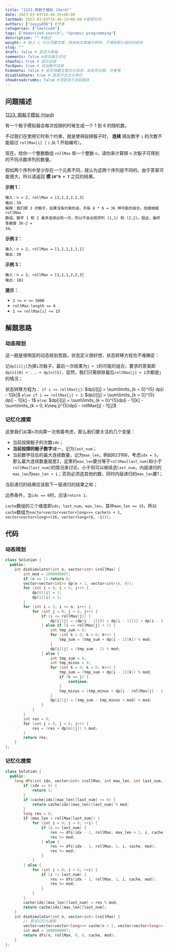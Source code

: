 ```yaml
---
title: "1223.掷骰子模拟 (Hard)"
date: 2023-03-03T16:46:15+08:00
lastmod: 2023-03-03T16:46:15+08:00 #更新时间
authors: ["zwyyy456"] #作者
categories: ["leetcode"]
tags: ["memorized search", "dynamic programming"]
description: "" #描述
weight: # 输入 1 可以顶置文章，用来给文章展示排序，不填就默认按时间排序
slug: ""
draft: false # 是否为草稿
comments: false #是否展示评论
showToc: true # 显示目录
TocOpen: true # 自动展开目录
hidemeta: false # 是否隐藏文章的元信息，如发布日期、作者等
disableShare: true # 底部不显示分享栏
showbreadcrumbs: false #顶部显示当前路径
---
```

## 问题描述
[1223. 掷骰子模拟 (Hard)](https://leetcode.cn/problems/dice-roll-simulation/)

有一个骰子模拟器会每次投掷的时候生成一个 1 到 6 的随机数。

不过我们在使用它时有个约束，就是使得投掷骰子时， **连续** 掷出数字 `i` 的次数不能超过
`rollMax[i]`（ `i` 从 1 开始编号）。

现在，给你一个整数数组 `rollMax` 和一个整数 `n`，请你来计算掷 `n` 次骰子可得到的不同点数序列的数量。

假如两个序列中至少存在一个元素不同，就认为这两个序列是不同的。由于答案可能很大，所以请返回 **模 `10^9 +
7`** 之后的结果。

**示例 1：**

```
输入：n = 2, rollMax = [1,1,2,2,2,3]
输出：34
解释：我们掷 2 次骰子，如果没有约束的话，共有 6 * 6 = 36 种可能的组合。但是根据 rollMax
数组，数字 1 和 2 最多连续出现一次，所以不会出现序列 (1,1) 和 (2,2)。因此，最终答案是 36-2 =
34。

```

**示例 2：**

```
输入：n = 2, rollMax = [1,1,1,1,1,1]
输出：30

```

**示例 3：**

```
输入：n = 3, rollMax = [1,1,1,2,2,3]
输出：181

```

**提示：**

- `1 <= n <= 5000`
- `rollMax.length == 6`
- `1 <= rollMax[i] <= 15`

## 解题思路
### 动态规划
这一题是很明显的动态规划思路，状态定义很好想，状态转移方程也不难确定：

记`dp[i][j]`为掷`i`次骰子，最后一次结果为`j + 1`的可能的组合，要求的答案即`dp[n][0] + ... + dp[n][5]`，显然，我们只需排除最后`rollMax[j] + 1`次都是`j`的情况；

状态转移方程为：
`if i <= rollMax[j]`: $dp[i][j] = \sum\limits_{k = 0}^{5} dp[i - 1][k]$
`else if i == rollMax[j] + 1`: $dp[i][j] = \sum\limits_{k = 0}^{5} dp[i - 1][k] - 1$
`else`: $dp[i][j] = \sum\limits_{k = 0}^{5}dp[i - 1][k] - \sum\limits_{k = 0, k\neq j}^{5}dp[i - rollMax[j] - 1][j]$

### 记忆化搜索
这里我们从第`n`次向第一次倒着考虑，那么我们要关注的几个变量：
- 当前投掷骰子的次数`idx`；
- **当前投掷的骰子数字**减一，记为`last_num`；
- 当前数字往后的最大连续数量，记为`max_len`，例如$623166$，考虑`idx = 5`，那么最大连续数量就是$2$，这里的`max_len`要分等于`rollMax[last_num]`和小于`rollMax[last_num]`的情况来讨论，小于则可以继续选`last_num`，内层递归的`max_len`为`max_len + 1`；否则必须选其他的数，同时内层递归的`max_len`置1；

当前递归的结果应该取下一层递归的结果之和；

边界条件，当`idx == 0`时，应该`return 1;`

`cache`数组的三个维度即`idx`，`last_num`，`max_len`，其中`max_len <= 15`，所以`cache`数组为`vector<vector<vector<long>>> cache(n + 1, vector<vector<long>>(16, vector<long>(6, -1)));`

## 代码
### 动态规划
```cpp
class Solution {
  public:
    int dieSimulator(int n, vector<int> &rollMax) {
        int mod = 1000000007;
        if (n == 1) return 6;
        vector<vector<int>> dp(n + 1, vector<int>(6, 0));
        for (int i = 0; i < 6; i++) {
            dp[0][i] = 1;
            dp[1][i] = 1;
        }
        for (int i = 2; i <= n; i++) {
            for (int j = 0; j < 6; j++) {
                if (i <= rollMax[j]) {
                    dp[i][j] = (dp[i - 1][0] + dp[i - 1][1] + dp[i - 1][2] + dp[i - 1][3] + dp[i - 1][4] + dp[i - 1][5]) % mod;
                } else if (i == rollMax[j] + 1) {
                    int tmp_sum = 0;
                    for (int k = 0; k < 6; k++) {
                        tmp_sum = (tmp_sum + dp[i - 1][k]) % mod;
                    }
                    dp[i][j] = (tmp_sum - 1) % mod;
                } else {
                    int tmp_sum = 0;
                    int tmp_minus = 0;
                    for (int k = 0; k < 6; k++) {
                        tmp_sum = (tmp_sum + dp[i - 1][k]) % mod;
                        if (k == j) {
                            continue;
                        }
                        tmp_minus = (tmp_minus + dp[i - rollMax[j] - 1][k]) % mod;
                    }
                    dp[i][j] = (tmp_sum - tmp_minus + mod) % mod;
                }
            }
        }
        int res = 0;
        for (int j = 0; j < 6; j++) {
            res = (res + dp[n][j]) % mod;
        }
        return res;
    }
};
```

### 记忆化搜索
```cpp
class Solution {
  public:
    long dfs(int idx, vector<int> &rollMax, int max_len, int last_num, vector<vector<vector<long>>> &cache, int mod) {
        if (idx == 0) {
            return 1;
        }
        if (cache[idx][max_len][last_num] >= 0) {
            return cache[idx][max_len][last_num] % mod;
        }
        long res = 0;
        if (max_len < rollMax[last_num]) {
            for (int i = 0; i < 6; ++i) {
                if (i == last_num) {
                    res += dfs(idx - 1, rollMax, max_len + 1, i, cache, mod);
                    res %= mod;
                } else {
                    res += dfs(idx - 1, rollMax, 1, i, cache, mod);
                    res %= mod;
                }
            }
        } else {
            for (int i = 0; i < 6; ++i) {
                if (i != last_num) {
                    res += dfs(idx - 1, rollMax, 1, i, cache, mod);
                    res %= mod;
                }
            }
        }
        cache[idx][max_len][last_num] = res % mod;
        return cache[idx][max_len][last_num];
    }
    int dieSimulator(int n, vector<int> &rollMax) {
        // 尝试记忆化搜索
        vector<vector<vector<long>>> cache(n + 1, vector<vector<long>>(16, vector<long>(6, -1)));
        int mod = 1000000007;
        return dfs(n, rollMax, 0, 6, cache, mod);
    }
};
```
